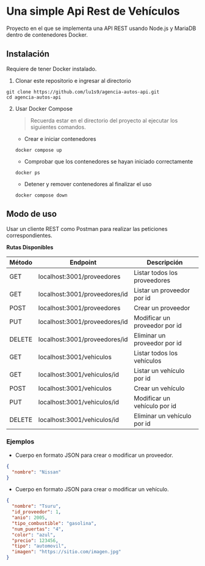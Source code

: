 # Una simple Api Rest de Vehículos

Proyecto en el que se implementa una API REST usando Node.js y MariaDB dentro de
contenedores Docker.

## Instalación

Requiere de tener Docker instalado.

1. Clonar este repositorio e ingresar al directorio

```shell
git clone https://github.com/lu1s9/agencia-autos-api.git
cd agencia-autos-api
```

2. Usar Docker Compose
   > Recuerda estar en el directorio del proyecto al ejecutar los siguientes comandos.
   - Crear e iniciar contenedores
   ```shell
   docker compose up
   ```
   - Comprobar que los contenedores se hayan iniciado correctamente
   ```shell
   docker ps
   ```
   - Detener y remover contenedores al finalizar el uso
   ```shell
   docker compose down
   ```

## Modo de uso

Usar un cliente REST como Postman para realizar las peticiones correspondientes.

**Rutas Disponibles**

| Método | Endpoint                      | Descripción                   |
| ------ | ----------------------------- | ----------------------------- |
| GET    | localhost:3001/proveedores    | Listar todos los proveedores  |
| GET    | localhost:3001/proveedores/id | Listar un proveedor por id    |
| POST   | localhost:3001/proveedores    | Crear un proveedor            |
| PUT    | localhost:3001/proveedores/id | Modificar un proveedor por id |
| DELETE | localhost:3001/proveedores/id | Eliminar un proveedor por id  |
| GET    | localhost:3001/vehiculos      | Listar todos los vehículos    |
| GET    | localhost:3001/vehiculos/id   | Listar un vehículo por id     |
| POST   | localhost:3001/vehiculos      | Crear un vehículo             |
| PUT    | localhost:3001/vehiculos/id   | Modificar un vehículo por id  |
| DELETE | localhost:3001/vehiculos/id   | Eliminar un vehículo por id   |

### Ejemplos

- Cuerpo en formato JSON para crear o modificar un proveedor.

```json
{
  "nombre": "Nissan"
}
```

- Cuerpo en formato JSON para crear o modificar un vehículo.

```json
{
  "nombre": "Tsuru",
  "id_proveedor": 1,
  "anio": 2005,
  "tipo_combustible": "gasolina",
  "num_puertas": "4",
  "color": "azul",
  "precio": 123456,
  "tipo": "automovil",
  "imagen": "https://sitio.com/imagen.jpg"
}
```

